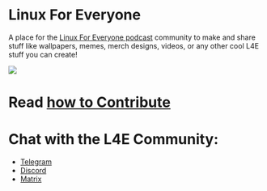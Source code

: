 # Linux For Everyone
A place for the [Linux For Everyone podcast](linux4everyone.com/) community to make and share stuff like wallpapers, memes, merch designs, videos, or any other cool L4E stuff you can create!

![](https://assets.fireside.fm/file/fireside-images/podcasts/images/0/00e8a29c-7246-483a-b97b-a1a0bb8eb4a7/header.jpg?raw=true)

# **Read [how to Contribute](CONTRIBUTING.MD)**
  
# Chat with the L4E Community:
- [Telegram](https://t.me/linux4everyone)
- [Discord](https://discord.gg/R3JDS4s)
- [Matrix](https://matrix.to/#/#Linux4Everyone:matrix.org?via=matrix.org&via=t2bot.io)
